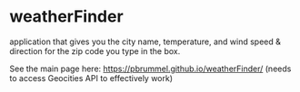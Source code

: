 # weatherFinder
application that gives you the city name, temperature, and wind speed &amp; direction for the zip code you type in the box.

See the main page here: https://pbrummel.github.io/weatherFinder/ (needs to access Geocities API to effectively work)
